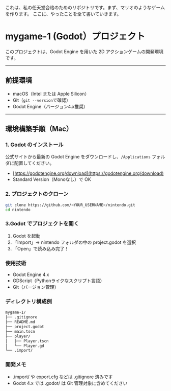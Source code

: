 これは、私の任天堂合格のためのリポジトリです。まず、マリオのようなゲームを作ります。
ここに、やったことを全て書いていきます。
#  mygame-1 (Godot）プロジェクト

このプロジェクトは、Godot Engine を用いた 2D アクションゲームの開発環境です。

---

##  前提環境

- macOS（Intel または Apple Silicon）
- Git（`git --version`で確認）
- Godot Engine（バージョン4.x推奨）

---

##  環境構築手順（Mac）

### 1. Godot のインストール

公式サイトから最新の Godot Engine をダウンロードし、`/Applications` フォルダに配置してください。

- [https://godotengine.org/download](https://godotengine.org/download)
- Standard Version（Monoなし）で OK

### 2. プロジェクトのクローン

```bash
git clone https://github.com/<YOUR_USERNAME>/nintendo.git
cd nintendo
```
### 3.Godot でプロジェクトを開く
1.	Godot を起動
2.	「Import」→ nintendo フォルダの中の project.godot を選択
3.	「Open」で読み込み完了！

### 使用技術
- Godot Engine 4.x
- GDScript（Pythonライクなスクリプト言語）
- Git（バージョン管理）

### ディレクトリ構成例
```bash
mygame-1/
├── .gitignore
├── README.md
├── project.godot
├── main.tscn
├── player/
│   ├── Player.tscn
│   └── Player.gd
└── .import/
```

### 開発メモ
-	.import/ や export.cfg などは .gitignore 済みです
-	Godot 4.x では .godot/ は Git 管理対象に含めてください